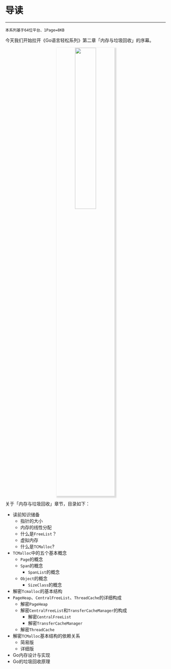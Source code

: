 # 导读
---

```
本系列基于64位平台、1Page=8KB
```

今天我们开始拉开《Go语言轻松系列》第二章「内存与垃圾回收」的序幕。

<p align="center">
  <img src="http://cdn.tigerb.cn/20210109200839.png" style="width:36%;box-shadow: 3px 3px 3px 3px #ddd;">
</p>

关于「内存与垃圾回收」章节，目录如下：

- 读前知识储备
	+ 指针的大小
	+ 内存的线性分配
	+ 什么是`FreeList`？
	+ 虚拟内存
	+ 什么是`TCMalloc`?
- `TCMalloc`中的五个基本概念
	+ `Page`的概念
	+ `Span`的概念
    	* `SpanList`的概念
	+ `Object`的概念
    	* `SizeClass`的概念
- 解密`Tcmalloc`的基本结构
- `PageHeap`、`CentralFreeList`、`ThreadCache`的详细构成
	+ 解密`PageHeap`
	+ 解密`CentralFreeList`和`TransferCacheManager`的构成
    	* 解密`CentralFreeList`
		* 解密`TransferCacheManager`
	+ 解密`ThreadCache`
- 解密`TCMalloc`基本结构的依赖关系
	+ 简易版
	+ 详细版
- Go内存设计与实现
- Go的垃圾回收原理